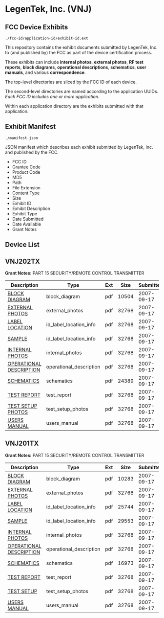 # LegenTek, Inc. (VNJ)
## FCC Device Exhibits

```
./fcc-id/application-id/exhibit-id.ext
```

This repository contains the exhibit documents submitted by LegenTek, Inc. to (and published by) the FCC as part of the device certification process.

These exhibits can include **internal photos**, **external photos**, **RF test reports**, **block diagrams**, **operational descriptions**, **schematics**, **user manuals**, and various **correspondence**.

The top-level directories are sliced by the FCC ID of each device.

The second-level directories are named according to the application UUIDs. *Each FCC ID includes one or more application.*

Within each application directory are the exhibits submitted with that application. 

## Exhibit Manifest

```
./manifest.json
```

JSON manifest which describes each exhibit submitted by LegenTek, Inc. and published by the FCC.

- FCC ID
- Grantee Code
- Product Code
- MD5
- Path
- File Extension
- Content Type
- Size
- Exhibit ID
- Exhibit Description
- Exhibit Type
- Date Submitted
- Date Available
- Grant Notes

## Device List
## VNJ202TX
**Grant Notes:** PART 15 SECURITY/REMOTE CONTROL TRANSMITTER

| Description | Type | Ext | Size | Submitted | Available |
| ----------- | ---- | --- | ---- | --------- | --------- |
| [BLOCK DIAGRAM](VNJ202TX/00b08b52a5069cd99043f8ef3bbd51c9/843859.pdf) | block_diagram | pdf | 10504 | 2007-09-17 | 2007-09-17 |
| [EXTERNAL PHOTOS](VNJ202TX/00b08b52a5069cd99043f8ef3bbd51c9/843860.pdf) | external_photos | pdf | 32768 | 2007-09-17 | 2007-09-17 |
| [LABEL LOCATION](VNJ202TX/00b08b52a5069cd99043f8ef3bbd51c9/843862.pdf) | id_label_location_info | pdf | 32768 | 2007-09-17 | 2007-09-17 |
| [SAMPLE](VNJ202TX/00b08b52a5069cd99043f8ef3bbd51c9/843866.pdf) | id_label_location_info | pdf | 32768 | 2007-09-17 | 2007-09-17 |
| [INTERNAL PHOTOS](VNJ202TX/00b08b52a5069cd99043f8ef3bbd51c9/843861.pdf) | internal_photos | pdf | 32768 | 2007-09-17 | 2007-09-17 |
| [OPERATIONAL DESCRIPTION](VNJ202TX/00b08b52a5069cd99043f8ef3bbd51c9/843863.pdf) | operational_description | pdf | 32768 | 2007-09-17 | 2007-09-17 |
| [SCHEMATICS](VNJ202TX/00b08b52a5069cd99043f8ef3bbd51c9/843865.pdf) | schematics | pdf | 24389 | 2007-09-17 | 2007-09-17 |
| [TEST REPORT](VNJ202TX/00b08b52a5069cd99043f8ef3bbd51c9/843864.pdf) | test_report | pdf | 32768 | 2007-09-17 | 2007-09-17 |
| [TEST SETUP PHOTOS](VNJ202TX/00b08b52a5069cd99043f8ef3bbd51c9/843867.pdf) | test_setup_photos | pdf | 32768 | 2007-09-17 | 2007-09-17 |
| [USERS MANUAL](VNJ202TX/00b08b52a5069cd99043f8ef3bbd51c9/843868.pdf) | users_manual | pdf | 32768 | 2007-09-17 | 2007-09-17 |
## VNJ201TX
**Grant Notes:** PART 15 SECURITY/REMOTE CONTROL TRANSMITTER

| Description | Type | Ext | Size | Submitted | Available |
| ----------- | ---- | --- | ---- | --------- | --------- |
| [BLOCK DIAGRAM](VNJ201TX/d4b8a20aa8f692122475300463305b28/843872.pdf) | block_diagram | pdf | 10283 | 2007-09-17 | 2007-09-17 |
| [EXTERNAL PHOTOS](VNJ201TX/d4b8a20aa8f692122475300463305b28/843873.pdf) | external_photos | pdf | 32768 | 2007-09-17 | 2007-09-17 |
| [LABEL LOCATION](VNJ201TX/d4b8a20aa8f692122475300463305b28/843875.pdf) | id_label_location_info | pdf | 25744 | 2007-09-17 | 2007-09-17 |
| [SAMPLE](VNJ201TX/d4b8a20aa8f692122475300463305b28/843879.pdf) | id_label_location_info | pdf | 29553 | 2007-09-17 | 2007-09-17 |
| [INTERNAL PHOTOS](VNJ201TX/d4b8a20aa8f692122475300463305b28/843874.pdf) | internal_photos | pdf | 32768 | 2007-09-17 | 2007-09-17 |
| [OPERATIONAL DESCRIPTION](VNJ201TX/d4b8a20aa8f692122475300463305b28/843876.pdf) | operational_description | pdf | 32768 | 2007-09-17 | 2007-09-17 |
| [SCHEMATICS](VNJ201TX/d4b8a20aa8f692122475300463305b28/843878.pdf) | schematics | pdf | 16973 | 2007-09-17 | 2007-09-17 |
| [TEST REPORT](VNJ201TX/d4b8a20aa8f692122475300463305b28/843877.pdf) | test_report | pdf | 32768 | 2007-09-17 | 2007-09-17 |
| [TEST SETUP](VNJ201TX/d4b8a20aa8f692122475300463305b28/843880.pdf) | test_setup_photos | pdf | 32768 | 2007-09-17 | 2007-09-17 |
| [USERS MANUAL](VNJ201TX/d4b8a20aa8f692122475300463305b28/843881.pdf) | users_manual | pdf | 32768 | 2007-09-17 | 2007-09-17 |
